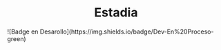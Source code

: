 <h1 align="center"> Estadia </h1> ![Badge en Desarollo](https://img.shields.io/badge/Dev-En%20Proceso-green)
